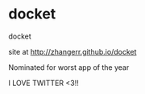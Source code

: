 docket
======

docket

site at http://zhangerr.github.io/docket

Nominated for worst app of the year

I LOVE TWITTER <3!!
